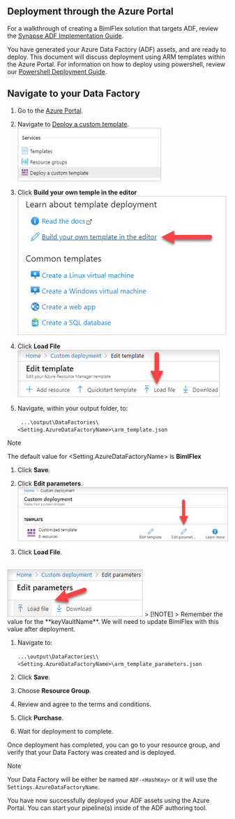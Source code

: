 ## Deployment through the Azure Portal

For a walkthrough of creating a BimlFlex solution that targets ADF, review the [Synapse ADF Implementation Guide](../implementation-guides/synapse-implementation-introduction.md).

You have generated your Azure Data Factory (ADF) assets, and are ready to deploy. This document will discuss deployment using ARM templates within the Azure Portal. For information on how to deploy using powershell, review our [Powershell Deployment Guide](using-powershell.md).

## Navigate to your Data Factory

1. Go to the [Azure Portal](https://portal.azure.com).

1. Navigate to [Deploy a custom template](https://portal.azure.com/#create/Microsoft.Template).
    <br/>
<img 
    src="images/deploy-a-custom-template.png" 
    class="border-image image-width-100" 
    style="border: 1px solid #CCC;" 
    title="Apply Data Type Mappings Dialog Box" 
/>

1. Click **Build your own temple in the editor**
    <br/>
<img 
    src="images/build-your-own-template.png" 
    class="border-image image-width-100" 
    style="border: 1px solid #CCC;" 
    title="Apply Data Type Mappings Dialog Box" 
/>

1. Click **Load File**
   <br/>
<img 
    src="images/load-template.png" 
    class="border-image image-width-100" 
    style="border: 1px solid #CCC;" 
    title="Apply Data Type Mappings Dialog Box" 
/>

1. Navigate, within your output folder, to:

      ` ...\output\DataFactories\<Setting.AzureDataFactoryName>\arm_template.json`


> [!NOTE]
   > The default value for <Setting.AzureDataFactoryName> is **BimlFlex**

1. Click **Save**.

1. Click **Edit parameters**.
       <br/>
<img 
    src="images/edit-parameters.png" 
    class="border-image image-width-100" 
    style="border: 1px solid #CCC;" 
    title="Apply Data Type Mappings Dialog Box" 
/>

1. Click **Load File**.
  <br/>
<img 
    src="images/load-param-file.png" 
    class="border-image image-width-100" 
    style="border: 1px solid #CCC;" 
    title="Apply Data Type Mappings Dialog Box" 
/>
    > [!NOTE]
    > Remember the value for the **keyVaultName**.  We will need to update BimlFlex with this value after deployment.

1. Navigate to:
    
     `...\output\DataFactories\\<Setting.AzureDataFactoryName>\arm_template_parameters.json`

1. Click **Save**.

1. Choose **Resource Group**.

1. Review and agree to the terms and conditions.

1. Click **Purchase**.

1. Wait for deployment to complete.

Once deployment has completed, you can go to your resource group, and verify that your Data Factory was created and is deployed.

   >[!NOTE]
   > Your Data Factory will be either be named `ADF-<HashKey>` or it will use the `Settings.AzureDataFactoryName`. 

You have now successfully deployed your ADF assets using the Azure Portal. You can start your pipeline(s) inside of the ADF authoring tool.
